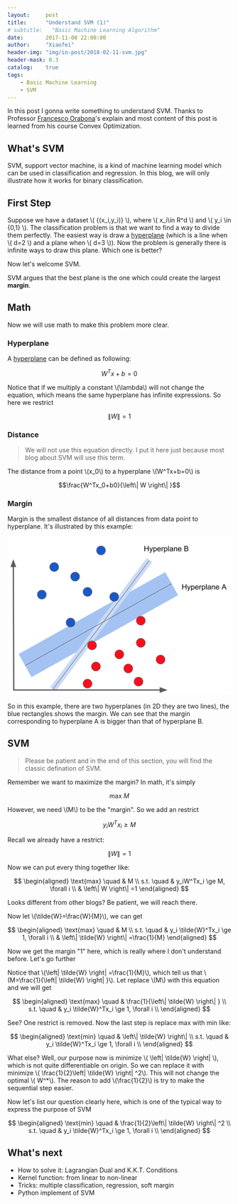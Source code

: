 ```yaml
---
layout:     post
title:      "Understand SVM (1)"
# subtitle:   "Basic Machine Learning Algorithm"
date:       2017-11-08 22:00:00
author:     "Xiaofei"
header-img: "img/in-post/2018-02-11-svm.jpg"
header-mask: 0.3
catalog:    true
tags:
    - Basic Machine Learning
    - SVM
---
```


In this post I gonna write something to understand SVM. Thanks to Professor [Francesco Orabona](http://francesco.orabona.com/)'s explain and most content of this post is learned from his course Convex Optimization.

## What's SVM

SVM, support vector machine, is a kind of machine learning model which can be used in classification and regression. In this blog, we will only illustrate how it works for binary classification.

## First Step

Suppose we have a dataset \\( \{(x_i,y_i)\} \\), where \\( x_i\in R^d \\) and \\( y_i \in \{0,1\} \\). The classification problem is that we want to find a way to divide them perfectly. The easiest way is draw a [hyperplane](https://en.wikipedia.org/wiki/Hyperplane) (which is a line when \\( d=2 \\) and a plane when \\( d=3 \\)). Now the problem is generally there is infinite ways to draw this plane. Which one is better?

Now let's welcome SVM.

SVM argues that the best plane is the one which could create the largest **margin**. 

## Math

Now we will use math to make this problem more clear.

### Hyperplane

A [hyperplane](https://en.wikipedia.org/wiki/Hyperplane) can be defined as following:

$$W^Tx+b=0$$

Notice that if we multiply a constant \\(\lambda\\) will not change the equation, which means the same hyperplane has infinite expressions. So here we restrict

$$\left\|  W \right\| =1$$

### Distance

> We will not use this equation directly. I put it here just because most blog about SVM will use this term.

The distance from a point \\(x_0\\) to a hyperplane \\(W^Tx+b=0\\) is 

$$\frac{W^Tx_0+b0}{\left\|  W \right\| }$$

### Margin

Margin is the smallest distance of all distances from data point to hyperplane. It's illustrated by this example:

![d](/img/in-post/2018-02-11-margin.png)

So in this example, there are two hyperplanes (in 2D they are two lines), the blue rectangles shows the margin. We can see that the margin corresponding to hyperplane A is bigger than that of hyperplane B.

## SVM

> Please be patient and in the end of this section, you will find the classic defination of SVM.

Remember we want to maximize the margin? In math, it's simply 

$$\text{max } M$$

However, we need \\(M\\) to be the "margin". So we add an restrict 

$$y_iW^Tx_i \ge M$$

Recall we already have a restrict:

$$\left\|  W \right\| =1$$

Now we can put every thing together like:

$$
\begin{aligned}
 \text{max}  \quad & M \\
 s.t. \quad & y_iW^Tx_i \ge M, \forall i \\
 & \left\|  W \right\| =1
\end{aligned}
$$

Looks different from other blogs? Be patient, we will reach there.

Now let \\(\tilde{W}=\frac{W}{M}\\), we can get

$$
\begin{aligned}
 \text{max}  \quad & M \\
 s.t. \quad & y_i \tilde{W}^Tx_i \ge 1, \forall i \\
 & \left\|  \tilde{W} \right\| =\frac{1}{M}
\end{aligned}
$$

Now we get the margin "1" here, which is really where I don't understand before. Let's go further

Notice that \\(\left\| \tilde{W} \right\| =\frac{1}{M}\\), which tell us that \\(M=\frac{1}{\left\|  \tilde{W} \right\| }\\). Let replace \\(M\\) with this equation and we will get


$$
\begin{aligned}
 \text{max}  \quad & \frac{1}{\left\|  \tilde{W} \right\| } \\
 s.t. \quad & y_i \tilde{W}^Tx_i \ge 1, \forall i \\
\end{aligned}
$$

See? One restrict is removed. Now the last step is replace max with min like:

$$
\begin{aligned}
 \text{min}  \quad & \left\|  \tilde{W} \right\|  \\
 s.t. \quad & y_i \tilde{W}^Tx_i \ge 1, \forall i \\
\end{aligned}
$$

What else? Well, our purpose now is minimize \\( \left\|  \tilde{W} \right\| \\), which is not quite differentiable on origin. So we can replace it with minimize \\( \frac{1}{2}\left\|  \tilde{W} \right\| ^2\\). This will not change the optimal \\( W^*\\). The reason to add \\(\frac{1}{2}\\) is try to make the sequential step easier.

Now let's list our question clearly here, which is one of the typical way to express the purpose of SVM

$$
\begin{aligned}
 \text{min}  \quad & \frac{1}{2}\left\|  \tilde{W} \right\| ^2 \\
 s.t. \quad & y_i \tilde{W}^Tx_i \ge 1, \forall i \\
\end{aligned}
$$


## What's next

* How to solve it:  Lagrangian Dual and K.K.T. Conditions
* Kernel function: from linear to non-linear
* Tricks: multiple classification, regression, soft margin
* Python implement of SVM
